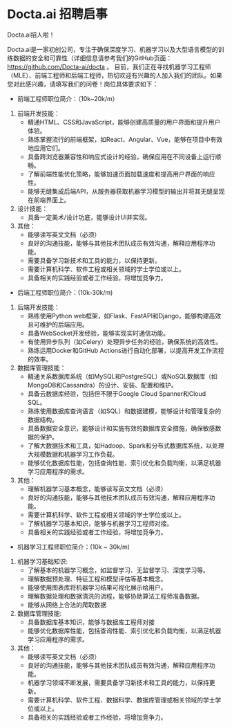 # Docta.ai 招聘启事

Docta.ai招人啦！

Docta.ai是一家初创公司，专注于确保深度学习、机器学习以及大型语言模型的训练数据的安全和可靠性（详细信息请参考我们的GitHub页面：https://github.com/Docta-ai/docta 。
目前，我们正在寻找机器学习工程师（MLE）、前端工程师和后端工程师，热切欢迎有兴趣的人加入我们的团队。如果您对此感兴趣，请填写我们的问卷！岗位具体要求如下：


- 前端工程师职位简介：（10k~20k/m）
  
1. 前端开发技能：
   - 精通HTML、CSS和JavaScript，能够创建高质量的用户界面和提升用户体验。
   - 熟练掌握流行的前端框架，如React、Angular、Vue，能够在项目中有效地应用它们。
   - 具备跨浏览器兼容性和响应式设计的经验，确保应用在不同设备上运行顺畅。
   - 了解前端性能优化策略，能够加速页面加载速度和提高用户界面的响应性。
   - 能够无缝集成后端API，从服务器获取机器学习模型的输出并将其无缝呈现在前端界面上。
2. 设计技能：
   - 具备一定美术/设计功底，能够设计UI并实现。
3. 其他：
   - 能够读写英文文档（必须）
   - 良好的沟通技能，能够与其他技术团队成员有效沟通，解释应用程序功能。
   - 需要具备学习新技术和工具的能力，以保持更新。
   - 需要计算机科学、软件工程或相关领域的学士学位或以上。
   - 具备相关的实践经验或者工作经验，将增加竞争力。
   
- 后端工程师职位简介：(10k-30k/m)
  
1. 后端开发技能：
   - 熟练使用Python web框架，如Flask、FastAPI和Django，能够构建高效且可维护的后端应用。
   - 具备WebSocket开发经验，能够实现实时通信功能。
   - 有使用异步队列（如Celery）处理异步任务的经验，确保系统的高效性。
   - 熟练运用Docker和GitHub Actions进行自动化部署，以提高开发工作流程的效率。
2. 数据库管理技能：
   - 精通关系数据库系统（如MySQL和PostgreSQL）或NoSQL数据库（如MongoDB和Cassandra）的设计、安装、配置和维护。
   - 具备云数据库经验，包括但不限于Google Cloud Spanner和Cloud SQL。
   - 熟练使用数据库查询语言（如SQL）和数据建模，能够设计和管理复杂的数据结构。
   - 具备数据安全意识，能够设计和实施有效的数据库安全措施，确保敏感数据的保护。
   - 了解大数据技术和工具，如Hadoop、Spark和分布式数据库系统，以处理大规模数据和机器学习工作负载。
   - 能够优化数据库性能，包括查询性能、索引优化和负载均衡，以满足机器学习应用程序的需求。
3. 其他：
   - 理解机器学习基本概念，能够读写英文文档（必须）
   - 良好的沟通技能，能够与其他技术团队成员有效沟通，解释应用程序功能。
   - 需要计算机科学、软件工程或相关领域的学士学位或以上。
   - 了解机器学习基本知识，能够与机器学习工程师对接。
   - 具备相关的实践经验或者工作经验，将增加竞争力。

- 机器学习工程师职位简介：(10k ~ 30k/m)

1. 机器学习基础知识:
   - 了解基本的机器学习概念，如监督学习、无监督学习、深度学习等。
   - 理解数据预处理、特征工程和模型评估等基本概念。
   - 能够使用图表库将机器学习结果可视化展示给用户。
   - 理解数据处理和数据清洗的流程，能够协助算法工程师准备数据。
   - 能够从网络上合法的爬取数据
2. 数据库管理技能:
   - 具备数据库基本知识，能够与数据库工程师对接
   - 能够优化数据库性能，包括查询性能、索引优化和负载均衡，以满足机器学习应用程序的需求。
3. 其他：
   - 能够读写英文文档（必须）
   - 良好的沟通技能，能够与其他技术团队成员有效沟通，解释应用程序功能。
   - 机器学习领域不断发展，需要具备学习新技术和工具的能力，以保持更新。
   - 需要计算机科学、软件工程、数据科学、数据库管理或相关领域的学士学位或以上。
   - 具备相关的实践经验或者工作经验，将增加竞争力。
